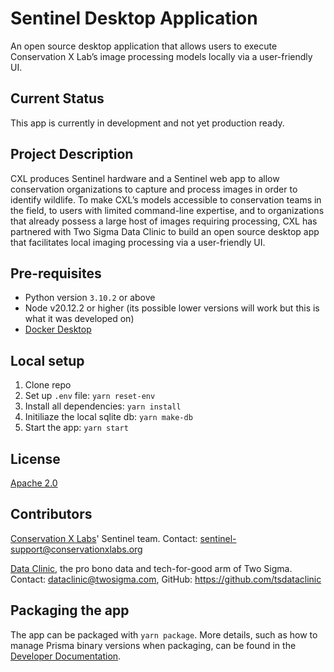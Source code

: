 # Sentinel Desktop Application

An open source desktop application that allows users to execute Conservation X Lab’s image processing models locally via a user-friendly UI.

## Current Status

This app is currently in development and not yet production ready.

## Project Description

CXL produces Sentinel hardware and a Sentinel web app to allow conservation organizations to capture and process images in order to identify wildlife. To make CXL’s models accessible to conservation teams in the field, to users with limited command-line expertise, and to organizations that already possess a large host of images requiring processing, CXL has partnered with Two Sigma Data Clinic to build an open source desktop app that facilitates local imaging processing via a user-friendly UI.

## Pre-requisites

- Python version `3.10.2` or above
- Node v20.12.2 or higher (its possible lower versions will work but this is what it was developed on)
- [Docker Desktop](https://www.docker.com/products/docker-desktop/)

## Local setup

1. Clone repo
2. Set up `.env` file: `yarn reset-env`
3. Install all dependencies: `yarn install`
4. Initiliaze the local sqlite db: `yarn make-db`
5. Start the app: `yarn start`

## License

[Apache 2.0](LICENSE)

## Contributors

[Conservation X Labs](https://conservationxlabs.com/)' Sentinel team. Contact: [sentinel-support@conservationxlabs.org](mailto:sentinel-support@conservationxlabs.org)

[Data Clinic](https://www.twosigma.com/data-clinic/), the pro bono data and tech-for-good arm of Two Sigma. Contact: [dataclinic@twosigma.com](mailto:dataclinic@twosigma.com), GitHub: https://github.com/tsdataclinic

## Packaging the app

The app can be packaged with `yarn package`. More details, such as how to manage Prisma binary versions when packaging, can be found in the [Developer Documentation](https://github.com/cxl-garage/desktop-app-sentinel/wiki/Developer-Documentation#packaging-the-app).
